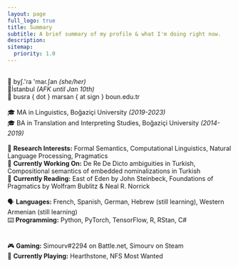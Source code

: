 ```yaml
---
layout: page
full_logo: true
title: Summary
subtitle: A brief summary of my profile & what I'm doing right now. 
description: 
sitemap:
  priority: 1.0
---
```

<br>
👄 byʃ.'ɾa 'maɾ.ʃan <i>(she/her)</i> <br>
📍İstanbul <i>(AFK until Jan 10th)</i> <br>
📨 busra { dot } marsan { at sign } boun.edu.tr
<br>
<br>
🎓 MA in Linguistics, Boğaziçi University <i>(2019-2023)</i> <br>
🎓 BA in Translation and Interpreting Studies, Boğaziçi University <i>(2014-2019)</i> 
<br>
<br>
🔎 <b>Research Interests:</b> Formal Semantics, Computational Linguistics, Natural Language Processing, Pragmatics <br>
📝 <b>Currently Working On:</b> De Re De Dicto ambiguities in Turkish, Compositional semantics of embedded nominalizations in Turkish <br>
📖 <b>Currently Reading:</b> East of Eden by John Steinbeck, Foundations of Pragmatics by Wolfram Bublitz & Neal R. Norrick
<br>
<br>
🗣 <b>Languages:</b> French, Spanish, German, Hebrew (still learning), Western Armenian (still learning) <br>
⌨️ <b>Programming:</b> Python, PyTorch, TensorFlow, R, RStan, C# <br>
<br>
<br>
🎮 <b> Gaming:</b> Simourv#2294 on Battle.net, Simourv on Steam <br>
👾 <b> Currently Playing:</b> Hearthstone, NFS Most Wanted <br>
<br>
<br>
<br>
